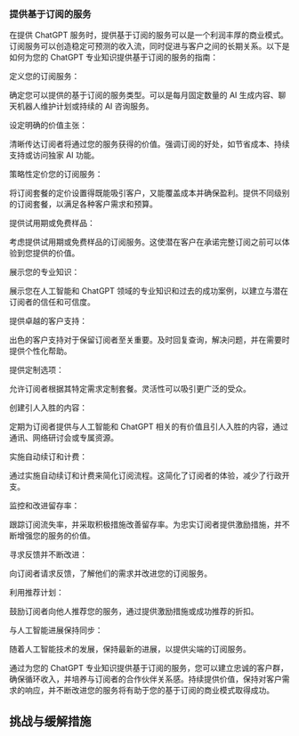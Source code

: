 ### 提供基于订阅的服务

在提供 ChatGPT 服务时，提供基于订阅的服务可以是一个利润丰厚的商业模式。订阅服务可以创造稳定可预测的收入流，同时促进与客户之间的长期关系。以下是如何为您的 ChatGPT 专业知识提供基于订阅的服务的指南：

定义您的订阅服务：

确定您可以提供的基于订阅的服务类型。可以是每月固定数量的 AI 生成内容、聊天机器人维护计划或持续的 AI 咨询服务。

设定明确的价值主张：

清晰传达订阅者将通过您的服务获得的价值。强调订阅的好处，如节省成本、持续支持或访问独家 AI 功能。

策略性定价您的订阅服务：

将订阅套餐的定价设置得既能吸引客户，又能覆盖成本并确保盈利。提供不同级别的订阅套餐，以满足各种客户需求和预算。

提供试用期或免费样品：

考虑提供试用期或免费样品的订阅服务。这使潜在客户在承诺完整订阅之前可以体验到您提供的价值。

展示您的专业知识：

展示您在人工智能和 ChatGPT 领域的专业知识和过去的成功案例，以建立与潜在订阅者的信任和可信度。

提供卓越的客户支持：

出色的客户支持对于保留订阅者至关重要。及时回复查询，解决问题，并在需要时提供个性化帮助。

提供定制选项：

允许订阅者根据其特定需求定制套餐。灵活性可以吸引更广泛的受众。

创建引人入胜的内容：

定期为订阅者提供与人工智能和 ChatGPT 相关的有价值且引人入胜的内容，通过通讯、网络研讨会或专属资源。

实施自动续订和计费：

通过实施自动续订和计费来简化订阅流程。这简化了订阅者的体验，减少了行政开支。

监控和改进留存率：

跟踪订阅流失率，并采取积极措施改善留存率。为忠实订阅者提供激励措施，并不断增强您的服务的价值。

寻求反馈并不断改进：

向订阅者请求反馈，了解他们的需求并改进您的订阅服务。

利用推荐计划：

鼓励订阅者向他人推荐您的服务，通过提供激励措施或成功推荐的折扣。

与人工智能进展保持同步：

随着人工智能技术的发展，保持最新的进展，以提供尖端的订阅服务。

通过为您的 ChatGPT 专业知识提供基于订阅的服务，您可以建立忠诚的客户群，确保循环收入，并培养与订阅者的合作伙伴关系感。持续提供价值，保持对客户需求的响应，并不断改进您的服务将有助于您的基于订阅的商业模式取得成功。

## 挑战与缓解措施

